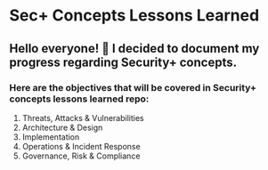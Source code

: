 <h1>Sec+ Concepts Lessons Learned</h1>

<h2>Hello everyone! 👋 I decided to document my progress regarding Security+ concepts. </h2>
<h3>Here are the objectives that will be covered in Security+ concepts lessons learned repo: </h3>

<ol>
  <li>Threats, Attacks & Vulnerabilities </li>
  <li>Architecture & Design</li>
  <li>Implementation</li>
  <li>Operations & Incident Response</li>
  <li>Governance, Risk & Compliance</li>
</ol>
